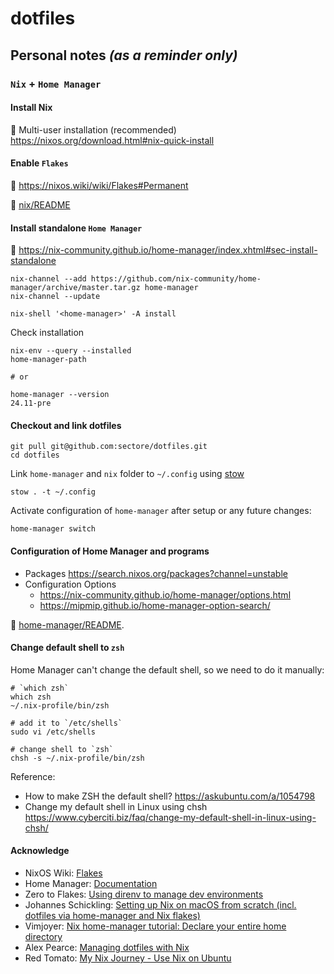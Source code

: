 # dotfiles

## Personal notes _(as a reminder only)_

### `Nix` + `Home Manager`

#### Install Nix

:eyes: Multi-user installation (recommended) https://nixos.org/download.html#nix-quick-install


#### Enable `Flakes` 

:eyes: https://nixos.wiki/wiki/Flakes#Permanent

:eyes: [nix/README](./nix/README)


#### Install standalone `Home Manager`

:eyes: https://nix-community.github.io/home-manager/index.xhtml#sec-install-standalone

``` shell
nix-channel --add https://github.com/nix-community/home-manager/archive/master.tar.gz home-manager
nix-channel --update

nix-shell '<home-manager>' -A install
```

Check installation

``` shell
nix-env --query --installed
home-manager-path

# or 

home-manager --version
24.11-pre
```

#### Checkout and link dotfiles 

```shell
git pull git@github.com:sectore/dotfiles.git
cd dotfiles
```

Link `home-manager` and `nix` folder to `~/.config` using [stow](https://www.gnu.org/software/stow/manual/stow.html#Introduction)

``` shell
stow . -t ~/.config
```

Activate configuration of `home-manager` after setup or any future changes: 

``` shell
home-manager switch
```

#### Configuration of Home Manager and programs

- Packages https://search.nixos.org/packages?channel=unstable
- Configuration Options 
   - https://nix-community.github.io/home-manager/options.html
   - https://mipmip.github.io/home-manager-option-search/

:eyes: [home-manager/README](./home-manager/README.md).


#### Change default shell to `zsh`

Home Manager can't change the default shell, so we need to do it manually:

``` shell
# `which zsh`
which zsh
~/.nix-profile/bin/zsh

# add it to `/etc/shells`
sudo vi /etc/shells
 
# change shell to `zsh`
chsh -s ~/.nix-profile/bin/zsh
```
Reference: 
   - How to make ZSH the default shell? https://askubuntu.com/a/1054798
   - Change my default shell in Linux using chsh https://www.cyberciti.biz/faq/change-my-default-shell-in-linux-using-chsh/


#### Acknowledge

- NixOS Wiki: [Flakes](https://nixos.wiki/wiki/Flakes)
- Home Manager: [Documentation](https://nix-community.github.io/home-manager/)
- Zero to Flakes: [Using direnv to manage dev environments](https://zero-to-flakes.com/direnv)
- Johannes Schickling: [Setting up Nix on macOS from scratch (incl. dotfiles via home-manager and Nix flakes)](https://www.youtube.com/watch?v=1dzgVkgQ5mE)
- Vimjoyer: [Nix home-manager tutorial: Declare your entire home directory](https://www.youtube.com/watch?v=FcC2dzecovw&list=PLko9chwSoP-15ZtZxu64k_CuTzXrFpxPE&index=4)
- Alex Pearce: [Managing dotfiles with Nix](https://alexpearce.me/2021/07/managing-dotfiles-with-nix/)
- Red Tomato: [My Nix Journey - Use Nix on Ubuntu](https://tech.aufomm.com/my-nix-journey-use-nix-with-ubuntu/)
